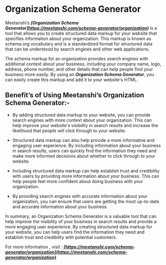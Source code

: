 # Organization Schema Generator

Meetanshi’s ***[Organization Schema Generator]https://meetanshi.com/schema-generator/organization)*** is a tool that allows you to create structured data markup for your website that specifies information about your organization. This markup is known as schema.org vocabulary and is a standardized format for structured data that can be understood by search engines and other web applications.

The schema markup for an organization provides search engines with additional context about your business, including your company name, logo, address, phone number, and other details that can help people find your business more easily. By using an ***Organization Schema Generator***, you can easily create this markup and add it to your website's HTML.

## Benefit’s of Using Meetanshi’s Organization Schema Generator:-

*  By adding structured data markup to your website, you can provide search engines with more context about your organization. This can help improve your website's visibility in search results and increase the likelihood that people will click through to your website.

*  Structured data markup can also help provide a more informative and engaging user experience. By including information about your business in search results, users can quickly find the information they need and make more informed decisions about whether to click through to your website.

* Including structured data markup can help establish trust and credibility with users by providing more information about your business. This can help people feel more confident about doing business with your organization.

* By providing search engines with accurate information about your organization, you can ensure that users are getting the most up-to-date and accurate information about your business.

In summary, an Organization Schema Generator is a valuable tool that can help improve the visibility of your business in search results and provide a more engaging user experience. By creating structured data markup for your website, you can help users find the information they need and establish trust and credibility with potential customers.

For more information , visit :  ***[https://meetanshi.com/schema-generator/organization](https://meetanshi.com/schema-generator/organization)***

